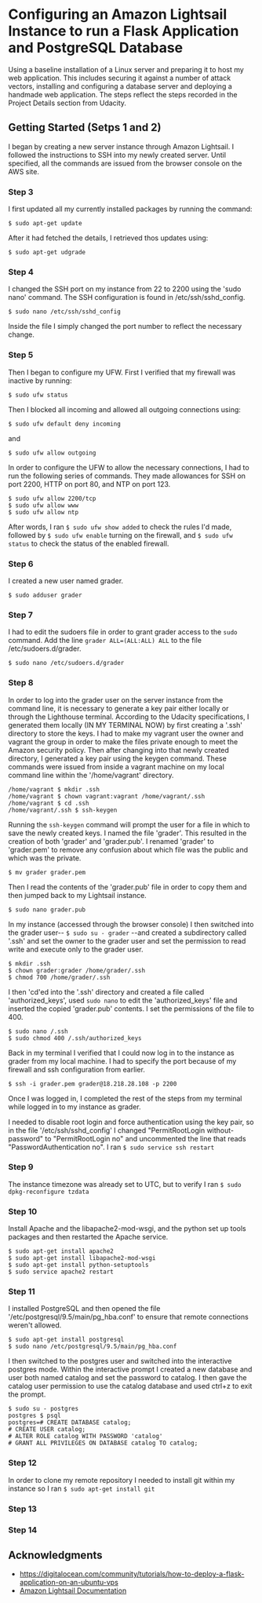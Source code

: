 # Configuring an Amazon Lightsail Instance to run a Flask Application and PostgreSQL Database

Using a baseline installation of a Linux server and preparing it to host my web application. This includes securing it against a number of attack vectors, installing and configuring a database server and deploying a handmade web application. The steps reflect the steps recorded in the Project Details section from Udacity.

## Getting Started (Setps 1 and 2)

I began by creating a new server instance through Amazon Lightsail.  I followed the instructions to SSH into my newly created server.  Until specified, all the commands are issued from the browser console on the AWS site.

### Step 3

I first updated all my currently installed packages by running the command:

```
$ sudo apt-get update
```

After it had fetched the details, I retrieved thos updates using:

```linux
$ sudo apt-get udgrade
```

### Step 4

I changed the SSH port on my instance from 22 to 2200 using the 'sudo nano' command. The SSH configuration is found in /etc/ssh/sshd_config.
```linux 
$ sudo nano /etc/ssh/sshd_config
```
Inside the file I simply changed the port number to reflect the necessary change.


### Step 5

Then I began to configure my UFW. First I verified that my firewall was inactive by running:

```linux
$ sudo ufw status
```
Then I blocked all incoming and allowed all outgoing connections using:

```linux
$ sudo ufw default deny incoming
```

and

```linux
$ sudo ufw allow outgoing
```

In order to configure the UFW to allow the necessary connections, I had to run the following series of commands. They made allowances for SSH on port 2200, HTTP on port 80, and NTP on port 123.

```linux
$ sudo ufw allow 2200/tcp
$ sudo ufw allow www
$ sudo ufw allow ntp
```

After words, I ran ```$ sudo ufw show added``` to check the rules I'd made, followed by ```$ sudo ufw enable``` turning on the firewall, and ```$ sudo ufw status``` to check the status of the enabled firewall.

### Step 6

I created a new user named grader.

```linux
$ sudo adduser grader
```

### Step 7

I had to edit the sudoers file in order to grant grader access to the ```sudo``` command. Add the line ```grader ALL=(ALL:ALL) ALL``` to the file /etc/sudoers.d/grader.

```linux
$ sudo nano /etc/sudoers.d/grader
```

### Step 8

In order to log into the grader user on the server instance from the command line, it is necessary to generate a key pair either locally or through the Lighthouse terminal.  According to the Udacity specifications, I generated them locally (IN MY TERMINAL NOW) by first creating a '.ssh' directory to store the keys. I had to make my vagrant user the owner and vagrant the group in order to make the files private enough to meet the Amazon security policy. Then after changing into that newly created directory, I generated a key pair using the keygen command. These commands were issued from inside a vagrant machine on my local command line within the '/home/vagrant' directory.

```linux
/home/vagrant $ mkdir .ssh
/home/vagrant $ chown vagrant:vagrant /home/vagrant/.ssh
/home/vagrant $ cd .ssh
/home/vagrant/.ssh $ ssh-keygen
```

Running the ```ssh-keygen``` command will prompt the user for a file in which to save the newly created keys.  I named the file 'grader'. This resulted in the creation of both 'grader' and 'grader.pub'. I renamed 'grader' to 'grader.pem' to remove any confusion about which file was the public and which was the private.

```linux
$ mv grader grader.pem
``` 

Then I read the contents of the 'grader.pub' file in order to copy them and then jumped back to my Lightsail instance.

```linux
$ sudo nano grader.pub
```

In my instance (accessed through the browser console) I then switched into the grader user-- ```$ sudo su - grader``` --and created a subdirectory called '.ssh' and set the owner to the grader user and set the permission to read write and execute only to the grader user.

```linux
$ mkdir .ssh
$ chown grader:grader /home/grader/.ssh
$ chmod 700 /home/grader/.ssh
```

I then 'cd'ed into the '.ssh' directory and created a file called 'authorized_keys', used ```sudo nano``` to edit the 'authorized_keys' file and inserted the copied 'grader.pub' contents.  I set the permissions of the file to 400.

```linux
$ sudo nano /.ssh
$ sudo chmod 400 /.ssh/authorized_keys
```

Back in my terminal I verified that I could now log in to the instance as grader from my local machine. I had to specify the port because of my firewall and ssh configuration from earlier.

```linux
$ ssh -i grader.pem grader@18.218.28.108 -p 2200
```

Once I was logged in, I completed the rest of the steps from my terminal while logged in to my instance as grader.

I needed to disable root login and force authentication using the key pair, so in the file '/etc/ssh/sshd_config' I changed "PermitRootLogin without-password" to "PermitRootLogin no" and uncommented the line that reads "PasswordAuthentication no".  I ran ```$ sudo service ssh restart```

### Step 9

The instance timezone was already set to UTC, but to verify I ran ```$ sudo dpkg-reconfigure tzdata```

### Step 10

Install Apache and the libapache2-mod-wsgi, and the python set up tools packages and then restarted the Apache service.

```linux
$ sudo apt-get install apache2
$ sudo apt-get install libapache2-mod-wsgi
$ sudo apt-get install python-setuptools
$ sudo service apache2 restart
```


### Step 11

I installed PostgreSQL and then opened the file '/etc/postgresql/9.5/main/pg_hba.conf' to ensure that remote connections weren't allowed.
```linux
$ sudo apt-get install postgresql
$ sudo nano /etc/postgresql/9.5/main/pg_hba.conf
```

I then switched to the postgres user and switched into the interactive postgres mode. Within the interactive prompt I created a new database and user both named catalog and set the password to catalog.  I then gave the catalog user permission to use the catalog database and used ctrl+z to exit the prompt.

```linux
$ sudo su - postgres
postgres $ psql
postgres=# CREATE DATABASE catalog;
# CREATE USER catalog;
# ALTER ROLE catalog WITH PASSWORD 'catalog'
# GRANT ALL PRIVILEGES ON DATABASE catalog TO catalog;
```

### Step 12

In order to clone my remote repository I needed to install git within my instance so I ran ```$ sudo apt-get install git```

### Step 13

### Step 14

## Acknowledgments

* https://digitalocean.com/community/tutorials/how-to-deploy-a-flask-application-on-an-ubuntu-vps
* [Amazon Lightsail Documentation](https://aws.amazon.com/documentation/lightsail/)